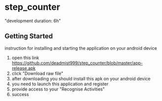 # step_counter

"development duration: 6h"

## Getting Started

instruction for installing and starting the application on your android device

 1. open this link https://github.com/deadmist999/step_counter/blob/master/app-release.apk
 2. click "Download raw file"
 3. after downloading you should install this apk on your android device
 4. you need to launch this application and register
 5. provide access to your "Recognise Activities"
 6. success